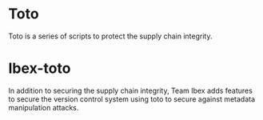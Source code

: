 # Toto
Toto is a series of scripts to protect the supply chain integrity.
# Ibex-toto
In addition to securing the supply chain integrity, Team Ibex adds features to secure the version control system using toto to secure against metadata manipulation attacks.
